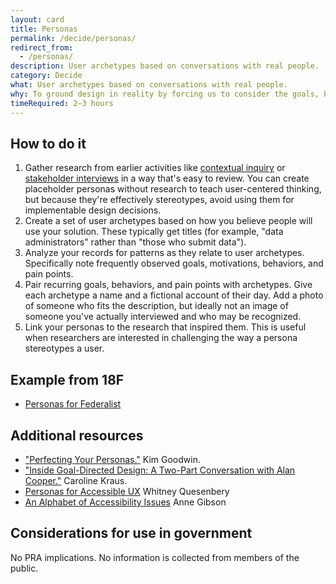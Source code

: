 ```yaml
---
layout: card
title: Personas
permalink: /decide/personas/
redirect_from:
  - /personas/
description: User archetypes based on conversations with real people.
category: Decide
what: User archetypes based on conversations with real people.
why: To ground design in reality by forcing us to consider the goals, behaviors, and pain points of the people affected by our design decisions. Unlike marketing personas based on demographics or marketability, design personas describe how someone accomplishes goals.
timeRequired: 2–3 hours
---
```


## How to do it

1. Gather research from earlier activities like [contextual inquiry](/discover/contextual-inquiry/) or [stakeholder interviews](/discover/stakeholder-and-user-interviews/) in a way that's easy to review. You can create placeholder personas without research to teach user-centered thinking, but because they're effectively stereotypes, avoid using them for implementable design decisions.
1. Create a set of user archetypes based on how you believe people will use your solution. These typically get titles (for example, "data administrators" rather than "those who submit data").
1. Analyze your records for patterns as they relate to user archetypes. Specifically note frequently observed goals, motivations, behaviors, and pain points.
1. Pair recurring goals, behaviors, and pain points with archetypes. Give each archetype a name and a fictional account of their day. Add a photo of someone who fits the description, but ideally not an image of someone you've actually interviewed and who may be recognized.
1. Link your personas to the research that inspired them. This is useful when researchers are interested in challenging the way a persona stereotypes a user.

<section class="method--section method--section--18f-example" markdown="1" >

## Example from 18F

- <a href="https://github.com/18F/federalist-design/wiki/Personas">Personas for Federalist</a>

</section>

<section class="method--section method--section--additional-resources" markdown="1">

## Additional resources

- <a href="https://articles.uie.com/perfecting_personas/">"Perfecting Your Personas."</a> Kim Goodwin.
- <a href="http://www.cooper.com/journal/2014/04/inside-goal-directed-design-a-two-part-conversation-with-alan-cooper">"Inside Goal-Directed Design: A Two-Part Conversation with Alan Cooper."</a> Caroline Kraus.
- [Personas for Accessible UX](https://rosenfeldmedia.com/a-web-for-everyone/personas-for-accessible-ux/) Whitney Quesenbery
- [An Alphabet of Accessibility Issues](https://the-pastry-box-project.net/anne-gibson/2014-july-31) Anne Gibson

</section>

<section class="method--section method--section--government-considerations" markdown="1" >

## Considerations for use in government  

No PRA implications. No information is collected from members of the public.
</section>
